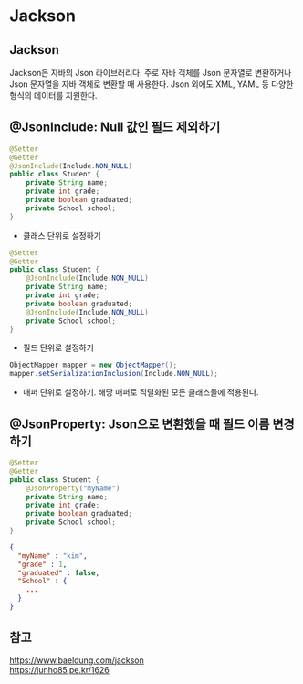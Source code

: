 # Jackson

## Jackson
Jackson은 자바의 Json 라이브러리다. 주로 자바 객체를 Json 문자열로 변환하거나 Json 문자열을 자바 객체로 변환할 때 사용한다. Json 외에도 XML, YAML 등 다양한 형식의 데이터를 지원한다.

## @JsonInclude: Null 값인 필드 제외하기
```java
@Setter
@Getter
@JsonInclude(Include.NON_NULL)
public class Student {
	private String name;
	private int grade;
	private boolean graduated;
	private School school;
}
```
- 클래스 단위로 설정하기

```java
@Setter
@Getter
public class Student {
	@JsonInclude(Include.NON_NULL)
	private String name;
	private int grade;
	private boolean graduated;
	@JsonInclude(Include.NON_NULL)
	private School school;
}
```
- 필드 단위로 설정하기

```java
ObjectMapper mapper = new ObjectMapper();
mapper.setSerializationInclusion(Include.NON_NULL);
```
- 매퍼 단위로 설정하기. 해당 매퍼로 직렬화된 모든 클래스들에 적용된다.

## @JsonProperty: Json으로 변환했을 때 필드 이름 변경하기
```java
@Setter
@Getter
public class Student {
	@JsonProperty("myName")
	private String name;
	private int grade;
	private boolean graduated;
	private School school;
}
```
```json
{
  "myName" : "kim",
  "grade" : 1,
  "graduated" : false,
  "School" : {
    ...
  }
}
```

## 참고
https://www.baeldung.com/jackson  
https://junho85.pe.kr/1626  